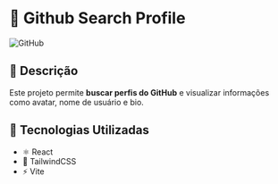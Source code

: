 # 📌 Github Search Profile  

![GitHub](assets/imgs/githublogo.svg)

## 🔹 Descrição  
Este projeto permite **buscar perfis do GitHub** e visualizar informações como avatar, nome de usuário e bio.  

## 🚀 Tecnologias Utilizadas  
- ⚛️ React  
- 🎨 TailwindCSS  
- ⚡ Vite  

